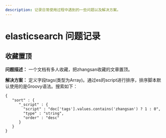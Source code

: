 ```yaml
---
description: 记录日常使用过程中遇到的一些问题以及解决方案。
---
```


# elasticsearch 问题记录

## 收藏置顶

**问题描述：** 一个文档有多人收藏，把zhangsan收藏的文章置顶。

**解决方案：** 定义字段tags\(类型为Array\)。通过es的script进行排序，排序脚本默认使用的是Groovy语法。搜索如下：

```text
{
   "sort" : {
      "_script" : { 
        "script" : "doc['tags'].values.contains('zhangsan') ? 1 : 0",
        "type" : "string",
        "order" : "desc"
      }
   }
}
```

### 



